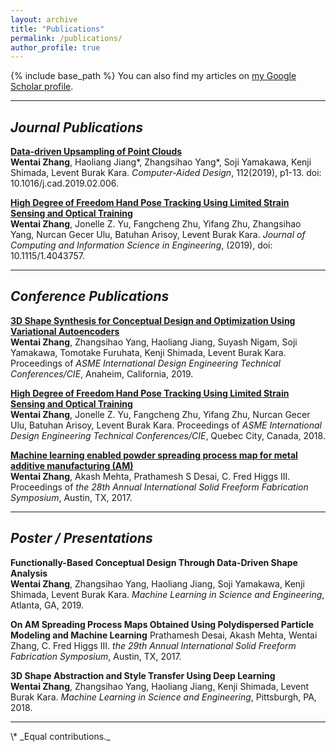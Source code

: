 ```yaml
---
layout: archive
title: "Publications"
permalink: /publications/
author_profile: true
---
```


<!-- {% if author.googlescholar %}
  You can also find my articles on <u><a href="{{author.googlescholar}}">my Google Scholar profile</a>.</u>
{% endif %} -->

{% include base_path %}
You can also find my articles on <a href="https://scholar.google.com/citations?user=aUY4_9IAAAAJ&hl=en&authuser=1&oi=ao" target="_blank">my Google Scholar profile</a>.
<hr/>
<!-- {% for post in site.publications reversed %}
  {% include archive-single.html %}
{% endfor %} -->

<!-- journal pulications -->
## _Journal Publications_ 
[**Data-driven Upsampling of Point Clouds**](2019pointcloud.html)  
**Wentai Zhang**, Haoliang Jiang\*, Zhangsihao Yang\*, Soji Yamakawa, Kenji Shimada, Levent Burak Kara.  _Computer-Aided Design_, 112(2019), p1-13. doi: 10.1016/j.cad.2019.02.006.

[**High Degree of Freedom Hand Pose Tracking Using Limited Strain Sensing and Optical Training**](2019glove.html)  
**Wentai Zhang**, Jonelle Z. Yu, Fangcheng Zhu, Yifang Zhu, Zhangsihao Yang, Nurcan Gecer Ulu, Batuhan Arisoy, Levent Burak Kara. _Journal of Computing and Information Science in Engineering_, (2019), doi: 10.1115/1.4043757.

<hr/>

<!-- conference publications -->
## _Conference Publications_ 
[**3D Shape Synthesis for Conceptual Design and Optimization Using Variational Autoencoders**](2019fundesign.html)  
**Wentai Zhang**, Zhangsihao Yang, Haoliang Jiang, Suyash Nigam, Soji Yamakawa, Tomotake Furuhata, Kenji Shimada, Levent Burak Kara. Proceedings of _ASME International Design Engineering Technical Conferences/CIE_, Anaheim, California, 2019.

[**High Degree of Freedom Hand Pose Tracking Using Limited Strain Sensing and Optical Training**](2018glove.html)  
**Wentai Zhang**, Jonelle Z. Yu, Fangcheng Zhu, Yifang Zhu, Nurcan Gecer Ulu, Batuhan Arisoy, Levent Burak Kara. Proceedings of _ASME International Design Engineering Technical Conferences/CIE_, Quebec City, Canada, 2018.

[**Machine learning enabled powder spreading process map for metal additive manufacturing (AM)**](2017am.html)  
**Wentai Zhang**, Akash Mehta, Prathamesh S Desai, C. Fred Higgs III. Proceedings of _the 28th Annual International Solid Freeform Fabrication Symposium_, Austin, TX, 2017.  

<hr/>

<!-- poster presentations -->
## _Poster / Presentations_
**Functionally-Based Conceptual Design Through Data-Driven Shape Analysis**  
**Wentai Zhang**, Zhangsihao Yang, Haoliang Jiang, Soji Yamakawa, Kenji Shimada, Levent Burak Kara. _Machine Learning in Science and Engineering_, Atlanta, GA, 2019. 

**On AM Spreading Process Maps Obtained Using Polydispersed Particle Modeling and Machine Learning**
Prathamesh Desai, Akash Mehta, Wentai Zhang, C. Fred Higgs III.
_the 29th Annual International Solid Freeform Fabrication Symposium_, Austin, TX, 2017.

**3D Shape Abstraction and Style Transfer Using Deep Learning**  
**Wentai Zhang**, Zhangsihao Yang, Haoliang Jiang, Kenji Shimada, Levent Burak Kara. _Machine Learning in Science and Engineering_, Pittsburgh, PA, 2018. 

<hr/>
\* _Equal contributions._